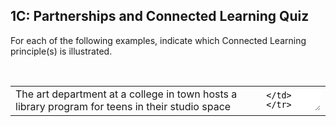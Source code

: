 ## 1C: Partnerships and Connected Learning Quiz

<p>For each of the following examples, indicate which Connected Learning principle(s) is illustrated.</p>
<br>
<table>
<tr>
<td>The art department at a college in town hosts a library program for teens in their studio space</td>
<td><textarea style="width: 100%; border: none;"/></td>
</tr>
<tr>
<td>A workshop series hosted by a culinary arts school culminates in teens earning a food preparation certificate</td>
<td><textarea style="width: 100%; border: none;"/></td>
</tr>
<tr>
<td>A parent brings in a VR system for teens to play around with one evening</td>
<td><textarea style="width: 100%; border: none;"/></td>
</tr>
<tr>
<td>A professional photographer mentors teens in the library in her spare time</td>
<td><textarea style="width: 100%; border: none;"/></td>
</tr>
<tr>
<td>The owner of a local game store helps organize video game tournaments at the library</td>
<td><textarea style="width: 100%; border: none;"/></td>
</tr>
<tr>
<td>A coffee shop near the high school reserves space for an after-school book discussion group led by a librarian to meet once a week</td>
<td><textarea style="width: 100%; border: none;"/></td>
</tr>
</table>